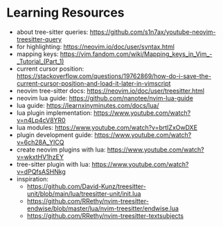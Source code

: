 # Learning Resources

- about tree-sitter queries: https://github.com/s1n7ax/youtube-neovim-treesitter-query
- for highlighting: https://neovim.io/doc/user/syntax.html
- mapping keys: https://vim.fandom.com/wiki/Mapping_keys_in_Vim_-_Tutorial_(Part_1)
- current cursor position: https://stackoverflow.com/questions/19762869/how-do-i-save-the-current-cursor-position-and-load-it-later-in-vimscript
- neovim tree-sitter docs: https://neovim.io/doc/user/treesitter.html
- neovim lua guide: https://github.com/nanotee/nvim-lua-guide
- lua guide: https://learnxinyminutes.com/docs/lua/
- lua plugin implementation: https://www.youtube.com/watch?v=n4Lp4cV8YR0
- lua modules: https://www.youtube.com/watch?v=brtIZxOwDXE
- plugin development guide: https://www.youtube.com/watch?v=6ch28A_YICQ
- create neovim plugins with lua: https://www.youtube.com/watch?v=wkxtHV1hzEY
- tree-sitter plugin with lua: https://www.youtube.com/watch?v=dPQfsASHNkg
- inspiration:
  - https://github.com/David-Kunz/treesitter-unit/blob/main/lua/treesitter-unit/init.lua
  - https://github.com/RRethy/nvim-treesitter-endwise/blob/master/lua/nvim-treesitter/endwise.lua
  - https://github.com/RRethy/nvim-treesitter-textsubjects
